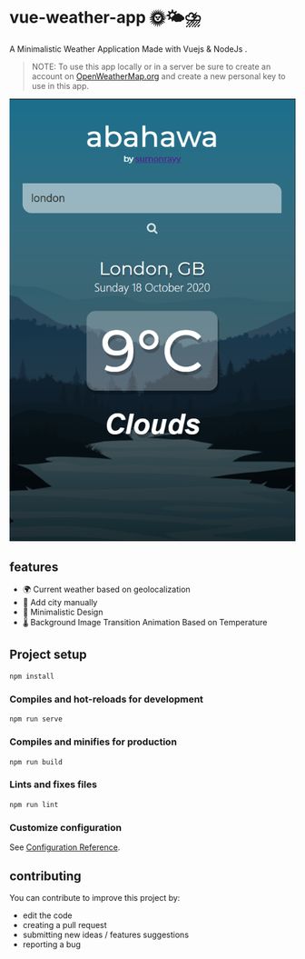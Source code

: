 # vue-weather-app 🌞🌤⛈

<p> A Minimalistic Weather Application Made with Vuejs & NodeJs . </p>

> NOTE: To use this app locally or in a server be sure to create an account on [OpenWeatherMap.org](https://openweathermap.org/) and create a new personal key to use in this app.

![screenshot](splash.png)

## features

- 🌍 Current weather based on geolocalization
- 🗼 Add city manually
- 💮 Minimalistic Design
- 🌡 Background Image Transition Animation Based on Temperature

## Project setup

```
npm install
```

### Compiles and hot-reloads for development

```
npm run serve
```

### Compiles and minifies for production

```
npm run build
```

### Lints and fixes files

```
npm run lint
```

### Customize configuration

See [Configuration Reference](https://cli.vuejs.org/config/).

## contributing

You can contribute to improve this project by:

- edit the code
- creating a pull request
- submitting new ideas / features suggestions
- reporting a bug
